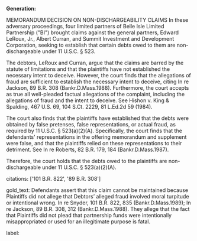 **Generation:**


MEMORANDUM DECISION ON NON-DISCHARGEABILITY CLAIMS
In these adversary proceedings, four limited partners of Belle Isle Limited Partnership ("BI") brought claims against the general partners, Edward LeRoux, Jr., Albert Curran, and Summit Investment and Development Corporation, seeking to establish that certain debts owed to them are non-dischargeable under 11 U.S.C. § 523.

The debtors, LeRoux and Curran, argue that the claims are barred by the statute of limitations and that the plaintiffs have not established the necessary intent to deceive. However, the court finds that the allegations of fraud are sufficient to establish the necessary intent to deceive, citing In re Jackson, 89 B.R. 308 (Bankr.D.Mass.1988). Furthermore, the court accepts as true all well-pleaded factual allegations of the complaint, including the allegations of fraud and the intent to deceive. See Hishon v. King & Spalding, 467 U.S. 69, 104 S.Ct. 2229, 81 L.Ed.2d 59 (1984).

The court also finds that the plaintiffs have established that the debts were obtained by false pretenses, false representations, or actual fraud, as required by 11 U.S.C. § 523(a)(2)(A). Specifically, the court finds that the defendants' representations in the offering memorandum and supplement were false, and that the plaintiffs relied on these representations to their detriment. See In re Roberts, 82 B.R. 179, 184 (Bankr.D.Mass.1987).

Therefore, the court holds that the debts owed to the plaintiffs are non-dischargeable under 11 U.S.C. § 523(a)(2)(A).



citations: ['101 B.R. 822', '89 B.R. 308']

gold_text: Defendants assert that this claim cannot be maintained because Plaintiffs did not allege that Debtors’ alleged fraud involved moral turpitude or intentional wrong. In re Snyder, 101 B.R. 822, 835 (Bankr.D.Mass.1989); In re Jackson, 89 B.R. 308, 312 (Bankr.D.Mass.1988). They allege that the fact that Plaintiffs did not plead that partnership funds were intentionally misappropriated or used for an illegitimate purpose is fatal.

label: 